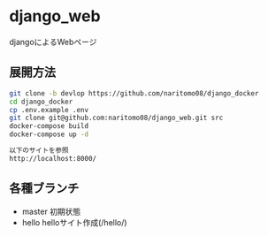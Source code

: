 # django_web

djangoによるWebページ

## 展開方法

```bash
git clone -b devlop https://github.com/naritomo08/django_docker
cd django_docker
cp .env.example .env
git clone git@github.com:naritomo08/django_web.git src
docker-compose build
docker-compose up -d

以下のサイトを参照
http://localhost:8000/
```

## 各種ブランチ

* master 初期状態
* hello helloサイト作成(/hello/)
